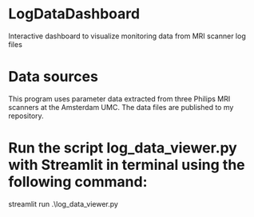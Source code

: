 # LogDataDashboard
Interactive dashboard to visualize monitoring data from MRI scanner log files

# Data sources
This program uses parameter data extracted from three Philips MRI scanners at the Amsterdam UMC. The data files are published to my repository. 

# Run the script log_data_viewer.py with Streamlit in terminal using the following command:
streamlit run .\log_data_viewer.py